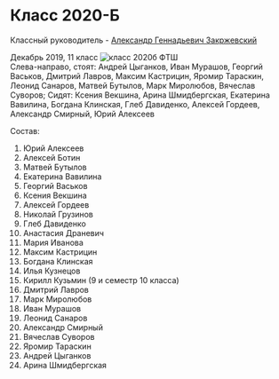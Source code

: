 <!--?title Класс 2020-Б -->

# Класс 2020-Б

Классный руководитель - [Александр Геннадьевич Закржевский](/people/zakrzewski/index.html)

<div class="row">
  <div class="col-xl-6 offset-xl-3 col-sm-12 text-center">
    Декабрь 2019, 11 класс
    <img src="https://pths-archive.github.io/static/img/classes/2020b/group-2019-dec.jpg" alt="класс 2020б ФТШ" class="full-width"/><br/>
    <span class="hint">Слева-направо, стоят: Андрей Цыганков, Иван Мурашов, Георгий Васьков, Дмитрий Лавров, Максим Кастрицин,
        Яромир Тараскин, Леонид Санаров, Матвей Бутылов, Марк Миролюбов, Вячеслав Суворов; Сидят: Ксения Векшина,
        Арина Шмидбергская, Екатерина Вавилина, Богдана Клинская, Глеб Давиденко, Алексей Гордеев,
        Александр Смирный, Юрий Алексеев</span>
  </div>
</div>

Состав:

1. Юрий Алексеев
1. Алексей Ботин
1. Матвей Бутылов
1. Екатерина Вавилина
1. Георгий Васьков
1. Ксения Векшина
1. Алексей Гордеев
1. Николай Грузинов
1. Глеб Давиденко
1. Анастасия Драневич
1. Мария Иванова
1. Максим Кастрицин
1. Богдана Клинская
1. Илья Кузнецов
1. Кирилл Кузьмин (9 и семестр 10 класса)
1. Дмитрий Лавров
1. Марк Миролюбов
1. Иван Мурашов
1. Леонид Санаров
1. Александр Смирный
1. Вячеслав Суворов
1. Яромир Тараскин
1. Андрей Цыганков
1. Арина Шмидбергская
